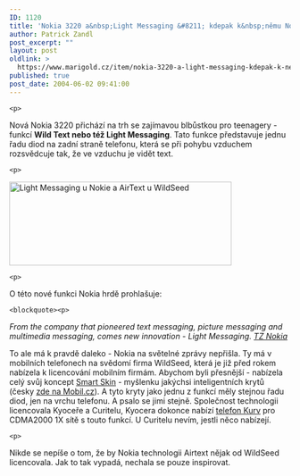```yaml
---
ID: 1120
title: 'Nokia 3220 a&nbsp;Light Messaging &#8211; kdepak k&nbsp;němu Nokia přišla?'
author: Patrick Zandl
post_excerpt: ""
layout: post
oldlink: >
  https://www.marigold.cz/item/nokia-3220-a-light-messaging-kdepak-k-nemu-nokia-prisla
published: true
post_date: 2004-06-02 09:41:00
---
```

	<p>
Nová Nokia 3220 přichází na trh se zajímavou blbůstkou pro teenagery - funkcí <b>Wild Text nebo též Light Messaging</b>. Tato funkce představuje jednu řadu diod na zadní straně telefonu, která se při pohybu vzduchem rozsvědcuje tak, že ve vzduchu je vidět text. </p>

	<p>
<img src="/wp-content/uploads/20040602-airtext.jpg" alt="Light Messaging u Nokie a AirText u WildSeed" width="398" height="150" /></p>

	<p>
O této nové funkci Nokia hrdě prohlašuje:</p>

	<blockquote><p>
<i>From the company that pioneered text messaging, picture messaging and
multimedia messaging, comes new innovation - Light Messaging. <a href="http://press.nokia.com/PR/200405/947495_5.html">TZ Nokia</a></i></p>
</blockquote>
	<p>
To ale má k pravdě daleko - Nokia na světelné zprávy nepřišla. Ty má v mobilních telefonech na svědomí firma WildSeed, která je již před rokem nabízela k licencování mobilním firmám. Abychom byli přesnější - nabízela celý svůj koncept <a href="http://www.wildseed.com/software/smartscreens.htm">Smart Skin</a> - myšlenku jakýchsi inteligentních krytů (česky <a href="http://mobil.idnes.cz/mobilni_komunikace/mobilni_telefony/prislusenstvi/gitwit011012.html">zde na Mobil.cz</a>). A tyto kryty jako jednu z funkcí měly stejnou řadu diod, jen na vrchu telefonu. A psalo se jimi stejně. Společnost technologii licencovala Kyoceře a Curitelu, Kyocera dokonce nabízí <a href="http://www.kyocera-wireless.com/showroom/showcase/details_kurv.htm">telefon Kurv</a> pro CDMA2000 1X sítě s touto funkcí. U Curitelu nevím, jestli něco nabízejí. </p>

	<p>
Nikde se nepíše o tom, že by Nokia technologii Airtext nějak od WildSeed licencovala. Jak to tak vypadá, nechala se pouze inspirovat.
</p>

